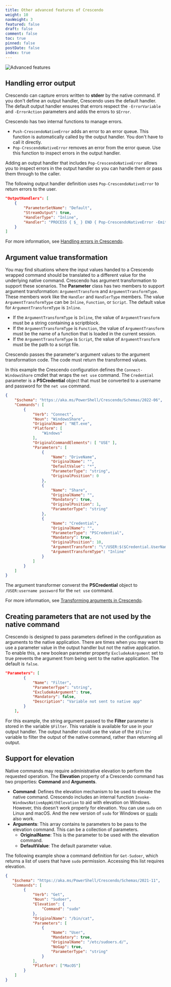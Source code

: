 ```yaml
---
title: Other advanced features of Crescendo
weight: 10
navWeight: 3
featured: false
draft: false
comment: false
toc: true
pinned: false
postDate: false
index: true
---
```

<!-- markdownlint-disable MD041 -->
![Advanced features][01]

## Handling error output

Crescendo can capture errors written to **stderr** by the native command. If you don't define an
output handler, Crescendo uses the default handler. The default output handler ensures that errors
respect the `-ErrorVariable` and `-ErrorAction` parameters and adds the errors to `$Error`.

Crescendo has two internal functions to manage errors.

- `Push-CrescendoNativeError` adds an error to an error queue. This function is automatically
  called by the output handler. You don't have to call it directly.
- `Pop-CrescendoNativeError` removes an error from the error queue. Use this function to inspect
  errors in the output handler.

Adding an output handler that includes `Pop-CrescendoNativeError` allows you to inspect errors in
the output handler so you can handle them or pass them through to the caller.

The following output handler definition uses `Pop-CrescendoNativeError` to return errors to the
user.

```json
"OutputHandlers": [
    {
        "ParameterSetName": "Default",
        "StreamOutput": true,
        "HandlerType": "Inline",
        "Handler": "PROCESS { $_ } END { Pop-CrescendoNativeError -EmitAsError }"
    }
]
```

For more information, see [Handling errors in Crescendo][05].

## Argument value transformation

You may find situations where the input values handed to a Crescendo wrapped command should be
translated to a different value for the underlying native command. Crescendo has argument
transformation to support these scenarios. The **Parameter** class has two members to support
argument transformation: `ArgumentTransform` and `ArgumentTransformType`. These members work like
the `Handler` and `HandlerType` members. The value `ArgumentTransformType` can be `Inline`,
`Function`, or `Script`. The default value for `ArgumentTransformType` is `Inline`.

- If the `ArgumentTransformType` is `Inline`, the value of `ArgumentTransform` must be a string
  containing a scriptblock.
- If the `ArgumentTransformType` is `Function`, the value of `ArgumentTransform` must be the name
  of a function that is loaded in the current session.
- If the `ArgumentTransformType` is `Script`, the value of `ArgumentTransform` must be the path to a
  script file.

Crescendo passes the parameter's argument values to the argument transformation code. The code must
return the transformed values.

In this example the Crescendo configuration defines the `Connect-WindowsShare` cmdlet that wraps the
`net use` command. The `Credential` parameter is a **PSCredential** object that must be converted to
a username and password for the `net use` command.

```json
{
    "$schema": "https://aka.ms/PowerShell/Crescendo/Schemas/2022-06",
    "Commands": [
        {
            "Verb": "Connect",
            "Noun": "WindowsShare",
            "OriginalName": "NET.exe",
            "Platform": [
                "Windows"
            ],
            "OriginalCommandElements": [ "USE" ],
            "Parameters": [
                {
                    "Name": "DriveName",
                    "OriginalName": "",
                    "DefaultValue": "*",
                    "ParameterType": "string",
                    "OriginalPosition": 0
                },
                {
                    "Name": "Share",
                    "OriginalName": "",
                    "Mandatory": true,
                    "OriginalPosition": 1,
                    "ParameterType": "string"
                },
                {
                    "Name": "Credential",
                    "OriginalName": "",
                    "ParameterType": "PSCredential",
                    "Mandatory": true,
                    "OriginalPosition": 10,
                    "ArgumentTransform": "\"/USER:$($Credential.UserName)\";$Credential.GetNetworkCredential().Password",
                    "ArgumentTransformType": "Inline"
                }
            ]
        }
    ]
}
```

The argument transformer converst the **PSCredential** object to `/USER:username password` for the
`net use` command.

For more information, see [Transforming arguments in Crescendo][06].

## Creating parameters that are not used by the native command

Crescendo is designed to pass parameters defined in the configuration as arguments to the native
application. There are times when you may want to use a parameter value in the output handler but
not the native application. To enable this, a new boolean parameter property `ExcludeAsArgument` set
to true prevents the argument from being sent to the native application. The default is `false`.

```json
"Parameters": [
        {
            "Name": "Filter",
            "ParameterType": "string",
            "ExcludeAsArgument": true,
            "Mandatory": false,
            "Description": "Variable not sent to native app"
        }
    ],
```

For this example, the string argument passed to the **Filter** parameter is stored in the variable
`$Filter`. This variable is available for use in your output handler. The output handler could use
the value of the `$Filter` variable to filter the output of the native command, rather than
returning all output.

## Support for elevation

Native commands may require administrative elevation to perform the requested operation. The
**Elevation** property of a Crescendo command has two properties: **Command** and **Arguments**.

- **Command**: Defines the elevation mechanism to be used to elevate the native command. Crescendo
  includes an internal function `Invoke-WindowsNativeAppWithElevation` to aid with elevation on
  Windows. However, this doesn't work properly for elevation. You can use `sudo` on Linux and macOS.
  And the new version of `sudo` for Windows or [`gsudo`][02] also work.
- **Arguments**: This array contains te parameters to be pass to the elevation command. This can be
  a collection of parameters.
  - **OriginalName**: This is the parameter to be used with the elevation command.
  - **DefaultValue**: The default parameter value.

The following example show a command definition for `Get-Sudoer`, which returns a list of users that
have `sudo` permission. Accessing this list requires elevation.

```json
{
   "$schema": "https://aka.ms/PowerShell/Crescendo/Schemas/2021-11",
   "Commands": [
        {
            "Verb": "Get",
            "Noun": "Sudoer",
            "Elevation": {
                "Command": "sudo"
            },
            "OriginalName": "/bin/cat",
            "Parameters": [
                {
                    "Name": "User",
                    "Mandatory": true,
                    "OriginalName": "/etc/sudoers.d/",
                    "NoGap": true,
                    "ParameterType": "string"
                }
            ],
            "Platform": ["MacOS"]
        }
    ]
}
```

<!-- link references -->
[01]: images/crescendo/slide10.png
[02]: https://github.com/gerardog/gsudo

[05]: https://learn.microsoft.com/powershell/utility-modules/crescendo/advanced/handling-errors
[06]: https://learn.microsoft.com/powershell/utility-modules/crescendo/advanced/transforming-arguments
[07]: https://learn.microsoft.com/powershell/utility-modules/crescendo/overview
[08]: https://learn.microsoft.com/powershell/utility-modules/crescendo/whats-new/whats-new-in-crescendo-11

